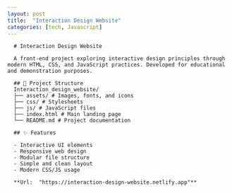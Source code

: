 ```yaml
---
layout: post
title:  "Interaction Design Website"
categories: [tech, Javascript]
---
```


      # Interaction Design Website
    
      A front-end project exploring interactive design principles through modern HTML, CSS, and JavaScript practices. Developed for educational and demonstration purposes.
    
      ## 📁 Project Structure
      Interaction_design_website/  
      ├── assets/ # Images, fonts, and icons  
      ├── css/ # Stylesheets  
      ├── js/ # JavaScript files  
      ├── index.html # Main landing page  
      └── README.md # Project documentation  
      
      ## ✨ Features
      
      - Interactive UI elements
      - Responsive web design
      - Modular file structure
      - Simple and clean layout
      - Modern CSS/JS usage
      
      **Url:  "https://interaction-design-website.netlify.app"**

